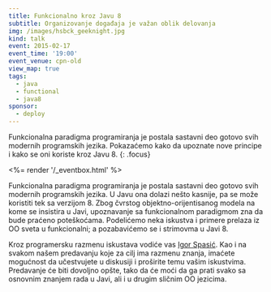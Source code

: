 ```yaml
---
title: Funkcionalno kroz Javu 8
subtitle: Organizovanje događaja je važan oblik delovanja
img: /images/hsbck_geeknight.jpg
kind: talk
event: 2015-02-17
event_time: '19:00'
event_venue: cpn-old
view_map: true
tags:
  - java
  - functional
  - java8
sponsor:
  - deploy
---
```


Funkcionalna paradigma programiranja je postala sastavni deo gotovo svih
modernih programskih jezika. Pokazaćemo kako da upoznate nove principe i kako se oni koriste kroz Javu 8.
{: .focus}

<%= render '/_eventbox.html' %>

Funkcionalna paradigma programiranja je postala sastavni deo gotovo svih
modernih programskih jezika. U Javu ona dolazi nešto kasnije, pa se može
koristiti tek sa verzijom 8. Zbog čvrstog objektno-orijentisanog modela na kome
se insistira u Javi, upoznavanje sa funkcionalnom paradigmom zna da bude praćeno
poteškoćama. Podelićemo neka iskustva i primere prelaza iz OO sveta u
funkcionalni; a pozabavićemo se i strimovma u Javi 8.

Kroz programersku razmenu iskustava vodiće vas [Igor Spasić](https://github.com/igorspasic). Kao i na svakom
našem predavanju koje za cilj ima razmenu znanja, imaćete mogućnost da
učestvujete u diskusiji i proširite temu vašim iskustvima. Predavanje će biti
dovoljno opšte, tako da će moći da ga prati svako sa osnovnim znanjem rada u
Javi, ali i u drugim sličnim OO jezicima.
